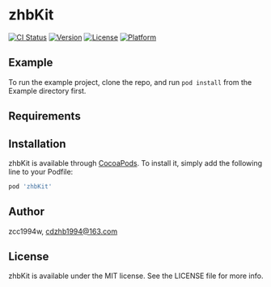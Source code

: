 # zhbKit

[![CI Status](http://img.shields.io/travis/zcc1994w/zhbKit.svg?style=flat)](https://travis-ci.org/zcc1994w/zhbKit)
[![Version](https://img.shields.io/cocoapods/v/zhbKit.svg?style=flat)](http://cocoapods.org/pods/zhbKit)
[![License](https://img.shields.io/cocoapods/l/zhbKit.svg?style=flat)](http://cocoapods.org/pods/zhbKit)
[![Platform](https://img.shields.io/cocoapods/p/zhbKit.svg?style=flat)](http://cocoapods.org/pods/zhbKit)

## Example

To run the example project, clone the repo, and run `pod install` from the Example directory first.

## Requirements

## Installation

zhbKit is available through [CocoaPods](http://cocoapods.org). To install
it, simply add the following line to your Podfile:

```ruby
pod 'zhbKit'
```

## Author

zcc1994w, cdzhb1994@163.com

## License

zhbKit is available under the MIT license. See the LICENSE file for more info.
